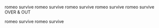 romeo survive
romeo survive
romeo survive
romeo survive
romeo survive
OVER & OUT

romeo survive
romeo survive
